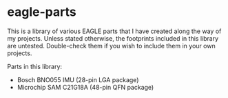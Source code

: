 # eagle-parts

This is a library of various EAGLE parts that I have created along the way of my projects. Unless stated otherwise,
the footprints included in this library are untested. Double-check them if you wish to include them in your own projects.

Parts in this library:

* Bosch BNO055 IMU (28-pin LGA package)
* Microchip SAM C21G18A (48-pin QFN package)

